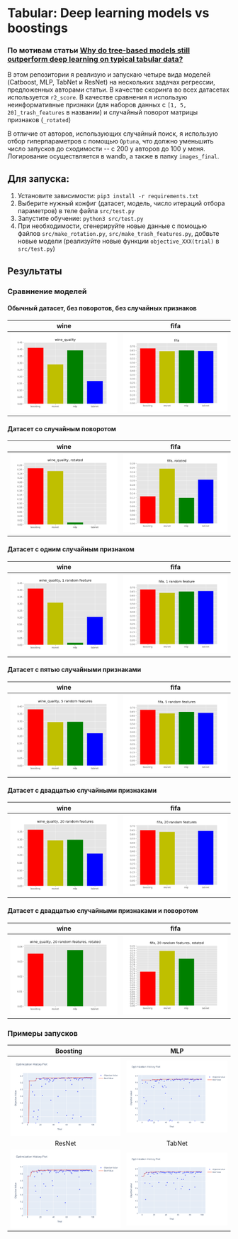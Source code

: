 # Tabular: Deep learning models vs boostings
### По мотивам статьи [Why do tree-based models still outperform deep learning on typical tabular data?](https://hal.science/hal-03723551/document)

В этом репозитории я реализую и запускаю четыре вида моделей (Catboost, MLP, TabNet и ResNet) на нескольких задачах регрессии, предложенных авторами статьи. В качестве скоринга во всех датасетах используется `r2_score`. В качестве сравнения я использую неинформативные признаки (для наборов данных с `[1, 5, 20]_trash_features` в названии) и случайный поворот матрицы признаков (`_rotated`)

В отличие от авторов, использующих случайный поиск, я использую отбор гиперпараметров с помощью `Optuna`, что должно уменьшить число запусков до сходимости -- с 200 у авторов до 100 у меня. Логирование осуществляется в wandb, а также в папку `images_final`.

## Для запуска:
1. Установите зависимости: `pip3 install -r requirements.txt`
2. Выберите нужный конфиг (датасет, модель, число итераций отбора параметров) в теле файла `src/test.py`
3. Запустите обучение: `python3 src/test.py`
4. При необходимости, сгенерируйте новые данные с помощью файлов `src/make_rotation.py`, `src/make_trash_features.py`, добвьте новые модели (реализуйте новые функции `objective_XXX(trial)` в `src/test.py`)

## Результаты
### Сравннение моделей

#### Обычный датасет, без поворотов, без случайных признаков
wine | fifa
:-:|:-:
![wine_quality](plots/00_wine_quality.png "wine_quality") | ![fifa](plots/01_fifa.png "fifa")

#### Датасет со случайным поворотом
wine | fifa
:-:|:-:
![wine_quality](plots/02_wine_quality,_rotated.png "wine_quality") | ![fifa](plots/03_fifa,_rotated.png "fifa")

#### Датасет с одним случайным признаком
wine | fifa
:-:|:-:
![wine_quality](plots/04_wine_quality,_1_random_feature.png "wine_quality") | ![fifa](plots/05_fifa,_1_random_feature.png "fifa")

#### Датасет с пятью случайными признаками
wine | fifa
:-:|:-:
![wine_quality](plots/06_wine_quality,_5_random_features.png "wine_quality") | ![fifa](plots/07_fifa,_5_random_features.png "fifa")

#### Датасет с двадцатью случайными признаками
wine | fifa
:-:|:-:
![wine_quality](plots/08_wine_quality,_20_random_features.png "wine_quality") | ![fifa](plots/09_fifa,_20_random_features.png "fifa")

#### Датасет с двадцатью случайными признаками и поворотом
wine | fifa
:-:|:-:
![wine_quality](plots/10_wine_quality,_20_random_features,_rotated.png "wine_quality") | ![fifa](plots/11_fifa,_20_random_features,_rotated.png "fifa")

### Примеры запусков
    Boosting | MLP 
:-:|:-:
![boosting](images_final/fifa_1_trash_boosting_0.6772.png "boosting") | ![mlp](images_final/fifa_1_trash_mlp_0.6517.png "mlp") 
ResNet | TabNet
![resnet](images_final/fifa_1_trash_resnet_0.6551.png "resnet") | ![tabnet](images_final/fifa_1_trash_tabnet_0.6632.png "tabnet") |